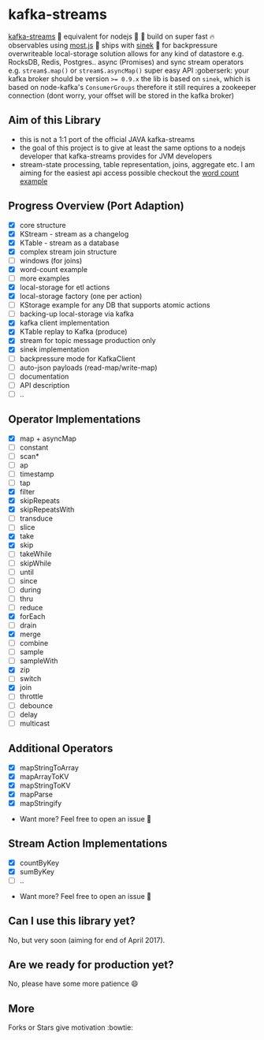 # kafka-streams

  [kafka-streams](http://docs.confluent.io/3.0.0/streams) :octopus: equivalent for nodejs :turtle: :rocket:
  build on super fast :fire: observables using [most.js](https://github.com/cujojs/most) :metal:
  ships with [sinek](https://github.com/krystianity/node-sinek) :pray: for backpressure
  overwriteable local-storage solution allows for any kind of datastore e.g. RocksDB, Redis, Postgres..
  async (Promises) and sync stream operators e.g. `stream$.map()` or `stream$.asyncMap()`
  super easy API :goberserk:
  your kafka broker should be version `>= 0.9.x`
  the lib is based on `sinek`, which is based on node-kafka's `ConsumerGroups`
therefore it still requires a zookeeper connection (dont worry, your offset will be stored
in the kafka broker)

## Aim of this Library

- this is not a 1:1 port of the official JAVA kafka-streams
- the goal of this project is to give at least the same options to
a nodejs developer that kafka-streams provides for JVM developers
- stream-state processing, table representation, joins, aggregate etc.
I am aiming for the easiest api access possible checkout the [word count example](https://github.com/krystianity/kafka-streams/blob/master/examples/wordCount.js)

## Progress Overview (Port Adaption)

- [x] core structure
- [x] KStream - stream as a changelog
- [x] KTable - stream as a database
- [x] complex stream join structure
- [ ] windows (for joins)
- [x] word-count example
- [ ] more examples
- [x] local-storage for etl actions
- [x] local-storage factory (one per action)
- [ ] KStorage example for any DB that supports atomic actions
- [ ] backing-up local-storage via kafka
- [x] kafka client implementation
- [x] KTable replay to Kafka (produce)
- [x] stream for topic message production only
- [x] sinek implementation
- [ ] backpressure mode for KafkaClient
- [ ] auto-json payloads (read-map/write-map)
- [ ] documentation
- [ ] API description
- [ ] ..

## Operator Implementations

- [x] map + asyncMap
- [ ] constant
- [ ] scan*
- [ ] ap
- [ ] timestamp
- [ ] tap
- [x] filter
- [x] skipRepeats
- [x] skipRepeatsWith
- [ ] transduce
- [ ] slice
- [x] take
- [x] skip
- [ ] takeWhile
- [ ] skipWhile
- [ ] until
- [ ] since
- [ ] during
- [ ] thru
- [ ] reduce
- [x] forEach
- [ ] drain
- [x] merge
- [ ] combine
- [ ] sample
- [ ] sampleWith
- [x] zip
- [ ] switch
- [x] join
- [ ] throttle
- [ ] debounce
- [ ] delay
- [ ] multicast

## Additional Operators

- [x] mapStringToArray
- [x] mapArrayToKV
- [x] mapStringToKV
- [x] mapParse
- [x] mapStringify
- Want more? Feel free to open an issue :cop:
 
## Stream Action Implementations

- [x] countByKey
- [x] sumByKey
- [ ] ..
- Want more? Feel free to open an issue :cop:

## Can I use this library yet?

No, but very soon (aiming for end of April 2017).

## Are we ready for production yet?

No, please have some more patience :smile:

## More

Forks or Stars give motivation :bowtie:
